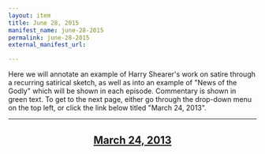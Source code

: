 ```yaml
---
layout: item
title: June 28, 2015
manifest_name: june-28-2015
permalink: june-28-2015
external_manifest_url: 

---
```

<!-- Add an essay or interpretive material below this line,
using HTML or markdown.  Do not modify this file above this line -->
Here we will annotate an example of Harry Shearer's work on satire through a recurring satirical sketch, as well as into an example of "News of the Godly" which will be shown in each episode. Commentary is shown in green text. To get to the next page, either go through the drop-down menu on the top left, or click the link below titled "March 24, 2013". 
<hr>
<center><h2><a href="https://lgsump.github.io/le-show/march-24-2013">March 24, 2013</a></h2></center>
